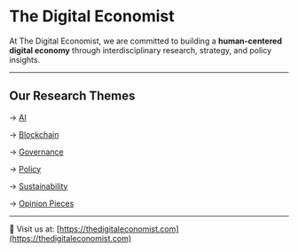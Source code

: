 # The Digital Economist

At The Digital Economist, we are committed to building a **human-centered digital economy** through interdisciplinary research, strategy, and policy insights.

---

## Our Research Themes

-> [AI](https://github.com/The-Digital-Economist/ai-papers)

-> [Blockchain](https://github.com/The-Digital-Economist/blockchain-papers)

-> [Governance](https://github.com/The-Digital-Economist/governance-papers)

-> [Policy](https://github.com/The-Digital-Economist/policy-papers)

-> [Sustainability](https://github.com/The-Digital-Economist/sustainability-papers)

-> [Opinion Pieces](https://github.com/The-Digital-Economist/opinion-pieces)

---

:link: Visit us at: [https://thedigitaleconomist.com](https://thedigitaleconomist.com)

